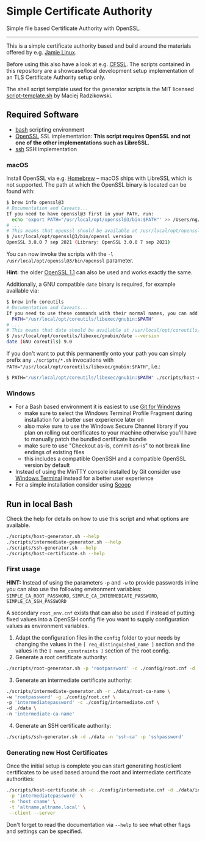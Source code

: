 # Simple Certificate Authority

Simple file based Certificate Authority with OpenSSL.

---

This is a simple certificate authority based and build around the materials offered by e.g.
[Jamie Linux](https://jamielinux.com/docs/openssl-certificate-authority/index.html).

Before using this also have a look at e.g. [CFSSL](https://github.com/cloudflare/cfssl). The scripts contained in this
repository are a showcase/local development setup implementation of an TLS Certificate Authority setup only.

The shell script template used for the generator scripts is the MIT licensed
[script-template.sh](https://gist.github.com/m-radzikowski/53e0b39e9a59a1518990e76c2bff8038) by Maciej Radzikowski.

## Required Software

- [bash](https://www.gnu.org/software/bash/) scripting environment
- [OpenSSL](https://www.openssl.org) SSL implementation: **This script requires OpenSSL and not one of the other
  implementations such as LibreSSL.**
- [ssh](https://www.openssh.com) SSH implementation

### macOS

Install OpenSSL via e.g. [Homebrew](https://formulae.brew.sh/formula/openssl@3) – macOS ships with LibreSSL which is not
supported. The path at which the OpenSSL binary is located can be found with:

```bash
$ brew info openssl@3
# Documentation and Caveats...
If you need to have openssl@3 first in your PATH, run:
  echo 'export PATH="/usr/local/opt/openssl@3/bin:$PATH"' >> /Users/ng/.bash_profile
# ...
# This means that openssl should be available at /usr/local/opt/openssl@3/bin/openssl
$ /usr/local/opt/openssl@3/bin/openssl version
OpenSSL 3.0.0 7 sep 2021 (Library: OpenSSL 3.0.0 7 sep 2021)
```

You can now invoke the scripts with the `-l /usr/local/opt/openssl@3/bin/openssl` parameter.

**Hint:** the older [OpenSSL 1.1](https://formulae.brew.sh/formula/openssl@1.1) can also be used and works exactly the
same.

Additionally, a GNU compatible `date` binary is required, for example available via:

```bash
$ brew info coreutils
# Documentation and Caveats...
If you need to use these commands with their normal names, you can add a "gnubin" directory to your PATH with:
  PATH="/usr/local/opt/coreutils/libexec/gnubin:$PATH"
# ...
# This means that date should be available at /usr/local/opt/coreutils/libexec/gnubin/date
$ /usr/local/opt/coreutils/libexec/gnubin/date --version
date (GNU coreutils) 9.0
```

If you don't want to put this permanently onto your path you can simply prefix any `./scripts/*.sh` invocations with
`PATH="/usr/local/opt/coreutils/libexec/gnubin:$PATH"`, i.e.:

```bash
$ PATH="/usr/local/opt/coreutils/libexec/gnubin:$PATH" ./scripts/host-certificate.sh
```

### Windows

- For a Bash based environment it is easiest to use [Git for Windows](https://gitforwindows.org)
  - make sure to select the Windows Terminal Profile Fragment during installation for a better user experience later
    on
  - also make sure to use the Windows Secure Channel library if you plan on rolling out certificates to your machine
    otherwise you'll have to manually patch the bundled certificate bundle
  - make sure to use "Checkout as-is, commit as-is" to not break line endings of existing files
  - this includes a compatible OpenSSH and a compatible OpenSSL version by default
- Instead of using the MinTTY console installed by Git consider
  use [Windows Terminal](https://github.com/microsoft/terminal) instead for a better user experience
- For a simple installation consider using [Scoop](https://scoop.sh)

## Run in local Bash

Check the help for details on how to use this script and what options are available.

```bash
./scripts/host-generator.sh --help
./scripts/intermediate-generator.sh --help
./scripts/ssh-generator.sh --help
./scripts/host-certificate.sh --help
```

### First usage

**HINT:** Instead of using the parameters `-p` and `-w` to provide passwords inline you can also use the following
environment variables: `SIMPLE_CA_ROOT_PASSWORD`, `SIMPLE_CA_INTERMEDIATE_PASSWORD`, `SIMPLE_CA_SSH_PASSWORD`

A secondary `root_env.cnf` exists that can also be used if instead of putting fixed values into a OpenSSH config file
you want to supply configuration values as environment variables.

1. Adapt the configuration files in the `config` folder to your needs by changing the values in
  the `[ req_distinguished_name ]` section and the values in the `[ name_constraints ]` section of the root config.
2. Generate a root certificate authority:
  ```bash
  ./scripts/root-generator.sh -p 'rootpassword' -c ./config/root.cnf -d ./data -n 'root-ca-name'
  ```
3. Generate an intermediate certificate authority:
  ```bash
  ./scripts/intermediate-generator.sh -r ./data/root-ca-name \
  -w 'rootpassword' -g ./config/root.cnf \
  -p 'intermediatepassword' -c ./config/intermediate.cnf \
  -d ./data \
  -n 'intermediate-ca-name'
  ```
4. Generate an SSH certificate authority:
  ```bash
  ./scripts/ssh-generator.sh -d ./data -n 'ssh-ca' -p 'sshpassword'
  ```

### Generating new Host Certificates

Once the initial setup is complete you can start generating host/client certificates to be used based around the root
and intermediate certificate authorities:

```bash
./scripts/host-certificate.sh -c ./config/intermediate.cnf -d ./data/intermediate-ca-name \
 -p 'intermediatepassword' \
 -n 'host cname' \
 -t 'altname,altname.local' \
 --client --server
```

Don't forget to read the documentation via `--help` to see what other flags and settings can be specified.
